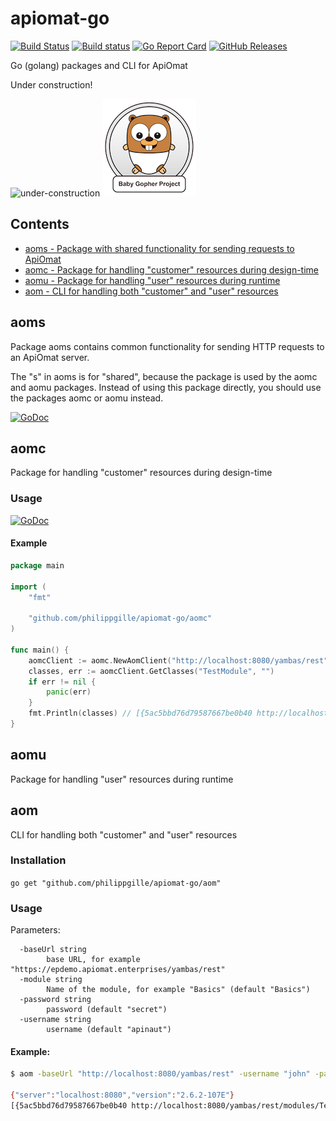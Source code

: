# apiomat-go

[![Build Status](https://travis-ci.org/philippgille/apiomat-go.svg?branch=master)](https://travis-ci.org/philippgille/apiomat-go) [![Build status](https://ci.appveyor.com/api/projects/status/s8rxuaww5jrmfe21?svg=true)](https://ci.appveyor.com/project/philippgille/apiomat-go) [![Go Report Card](https://goreportcard.com/badge/github.com/philippgille/apiomat-go)](https://goreportcard.com/report/github.com/philippgille/apiomat-go) [![GitHub Releases](https://img.shields.io/github/release/philippgille/apiomat-go.svg)](https://github.com/philippgille/apiomat-go/releases)

Go (golang) packages and CLI for ApiOmat

Under construction!

<img src="https://octodex.github.com/images/constructocat2.jpg" alt="under-construction" width="150"/> [![baby-gopher](https://raw.githubusercontent.com/drnic/babygopher-site/gh-pages/images/babygopher-badge.png)](http://www.babygopher.org)

## Contents

- [aoms - Package with shared functionality for sending requests to ApiOmat](#aoms)
- [aomc - Package for handling "customer" resources during design-time](#aomc)
- [aomu - Package for handling "user" resources during runtime](#aomu)
- [aom - CLI for handling both "customer" and "user" resources](#aom)

## aoms

Package aoms contains common functionality for sending HTTP requests to an ApiOmat server.

The "s" in aoms is for "shared", because the package is used by the aomc and aomu packages.
Instead of using this package directly, you should use the packages aomc or aomu instead.

[![GoDoc](https://godoc.org/github.com/philippgille/apiomat-go/aoms?status.svg)](https://godoc.org/github.com/philippgille/apiomat-go/aoms)

## aomc

Package for handling "customer" resources during design-time

### Usage

[![GoDoc](https://godoc.org/github.com/philippgille/apiomat-go/aomc?status.svg)](https://godoc.org/github.com/philippgille/apiomat-go/aomc)

#### Example

```go
package main

import (
    "fmt"

    "github.com/philippgille/apiomat-go/aomc"
)

func main() {
    aomcClient := aomc.NewAomClient("http://localhost:8080/yambas/rest", "john", "secret", "")
    classes, err := aomcClient.GetClasses("TestModule", "")
    if err != nil {
        panic(err)
    }
    fmt.Println(classes) // [{5ac5bbd76d79587667be0b40 http://localhost:8080/yambas/rest/modules/TestModule/metamodels/5ac5bbd76d79587667be0b40 BankUser} ... ]
}
```

## aomu

Package for handling "user" resources during runtime

## aom

CLI for handling both "customer" and "user" resources

### Installation

`go get "github.com/philippgille/apiomat-go/aom"`

### Usage

Parameters:

```
  -baseUrl string
        base URL, for example "https://epdemo.apiomat.enterprises/yambas/rest"
  -module string
        Name of the module, for example "Basics" (default "Basics")
  -password string
        password (default "secret")
  -username string
        username (default "apinaut")
```

#### Example:

```bash
$ aom -baseUrl "http://localhost:8080/yambas/rest" -username "john" -password "secret" -module "TestModule"

{"server":"localhost:8080","version":"2.6.2-107E"}
[{5ac5bbd76d79587667be0b40 http://localhost:8080/yambas/rest/modules/TestModule/metamodels/5ac5bbd76d79587667be0b40 TestClass} {5ac776326d79587667bf8987 http://localhost:8080/yambas/rest/modules/TestModule/metamodels/5ac776326d79587667bf8987 TestClass2}]
```